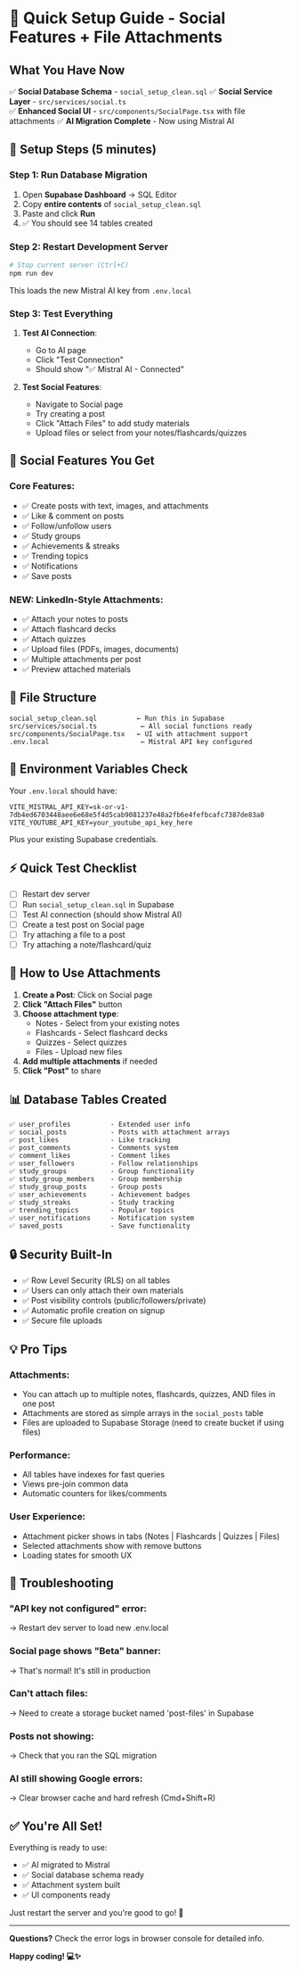 # 🎯 Quick Setup Guide - Social Features + File Attachments

## What You Have Now

✅ **Social Database Schema** - `social_setup_clean.sql`
✅ **Social Service Layer** - `src/services/social.ts`  
✅ **Enhanced Social UI** - `src/components/SocialPage.tsx` with file attachments
✅ **AI Migration Complete** - Now using Mistral AI

## 🚀 Setup Steps (5 minutes)

### Step 1: Run Database Migration

1. Open **Supabase Dashboard** → SQL Editor
2. Copy **entire contents** of `social_setup_clean.sql`
3. Paste and click **Run**
4. ✅ You should see 14 tables created

### Step 2: Restart Development Server

```bash
# Stop current server (Ctrl+C)
npm run dev
```

This loads the new Mistral AI key from `.env.local`

### Step 3: Test Everything

1. **Test AI Connection**:
   - Go to AI page
   - Click "Test Connection"
   - Should show "✅ Mistral AI - Connected"

2. **Test Social Features**:
   - Navigate to Social page
   - Try creating a post
   - Click "Attach Files" to add study materials
   - Upload files or select from your notes/flashcards/quizzes

## 🎨 Social Features You Get

### Core Features:
- ✅ Create posts with text, images, and attachments
- ✅ Like & comment on posts
- ✅ Follow/unfollow users
- ✅ Study groups
- ✅ Achievements & streaks
- ✅ Trending topics
- ✅ Notifications
- ✅ Save posts

### NEW: LinkedIn-Style Attachments:
- ✅ Attach your notes to posts
- ✅ Attach flashcard decks
- ✅ Attach quizzes
- ✅ Upload files (PDFs, images, documents)
- ✅ Multiple attachments per post
- ✅ Preview attached materials

## 📁 File Structure

```
social_setup_clean.sql          ← Run this in Supabase
src/services/social.ts           ← All social functions ready
src/components/SocialPage.tsx   ← UI with attachment support
.env.local                       ← Mistral API key configured
```

## 🔑 Environment Variables Check

Your `.env.local` should have:
```env
VITE_MISTRAL_API_KEY=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
VITE_YOUTUBE_API_KEY=your_youtube_api_key_here
```

Plus your existing Supabase credentials.

## ⚡ Quick Test Checklist

- [ ] Restart dev server
- [ ] Run `social_setup_clean.sql` in Supabase
- [ ] Test AI connection (should show Mistral AI)
- [ ] Create a test post on Social page
- [ ] Try attaching a file to a post
- [ ] Try attaching a note/flashcard/quiz

## 🎯 How to Use Attachments

1. **Create a Post**: Click on Social page
2. **Click "Attach Files"** button
3. **Choose attachment type**:
   - Notes - Select from your existing notes
   - Flashcards - Select flashcard decks
   - Quizzes - Select quizzes
   - Files - Upload new files
4. **Add multiple attachments** if needed
5. **Click "Post"** to share

## 📊 Database Tables Created

```
✅ user_profiles          - Extended user info
✅ social_posts           - Posts with attachment arrays
✅ post_likes             - Like tracking
✅ post_comments          - Comments system
✅ comment_likes          - Comment likes
✅ user_followers         - Follow relationships
✅ study_groups           - Group functionality
✅ study_group_members    - Group membership
✅ study_group_posts      - Group posts
✅ user_achievements      - Achievement badges
✅ study_streaks          - Study tracking
✅ trending_topics        - Popular topics
✅ user_notifications     - Notification system
✅ saved_posts            - Save functionality
```

## 🔒 Security Built-In

- ✅ Row Level Security (RLS) on all tables
- ✅ Users can only attach their own materials
- ✅ Post visibility controls (public/followers/private)
- ✅ Automatic profile creation on signup
- ✅ Secure file uploads

## 💡 Pro Tips

### Attachments:
- You can attach up to multiple notes, flashcards, quizzes, AND files in one post
- Attachments are stored as simple arrays in the `social_posts` table
- Files are uploaded to Supabase Storage (need to create bucket if using files)

### Performance:
- All tables have indexes for fast queries
- Views pre-join common data
- Automatic counters for likes/comments

### User Experience:
- Attachment picker shows in tabs (Notes | Flashcards | Quizzes | Files)
- Selected attachments show with remove buttons
- Loading states for smooth UX

## 🐛 Troubleshooting

### "API key not configured" error:
→ Restart dev server to load new .env.local

### Social page shows "Beta" banner:
→ That's normal! It's still in production

### Can't attach files:
→ Need to create a storage bucket named 'post-files' in Supabase

### Posts not showing:
→ Check that you ran the SQL migration

### AI still showing Google errors:
→ Clear browser cache and hard refresh (Cmd+Shift+R)

## ✅ You're All Set!

Everything is ready to use:
- ✅ AI migrated to Mistral
- ✅ Social database schema ready
- ✅ Attachment system built
- ✅ UI components ready

Just restart the server and you're good to go! 🚀

---

**Questions?** Check the error logs in browser console for detailed info.

**Happy coding! 💻✨**
